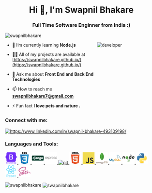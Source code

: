 <h1 align="center">Hi 👋, I'm Swapnil Bhakare</h1>
<h3 align="center">Full Time Software Enginner from India :)</h3>

<p align="left"> <img src="https://komarev.com/ghpvc/?username=swapnilbhakare&label=Profile%20views&color=0e75b6&style=flat" alt="swapnilbhakare" /> </p>
<img src="https://media.giphy.com/media/H83F4AfL798AmtKXIL/giphy.gif" width="200" height="200" align="right" alt="developer"/>

- 🌱 I’m currently learning **Node.js**

- 👨‍💻 All of my projects are available at [https://swapnilbhakare.github.io/](https://swapnilbhakare.github.io/)

- 💬 Ask me about **Front End and Back End Technologies**

- 📫 How to reach me **swapnilbhakare7@gmail.com**

- ⚡ Fun fact **I love pets and nature .**

<h3 align="left">Connect with me:</h3>
<p align="left">

<a href="https://linkedin.com/in/https://www.linkedin.com/in/swapnil-bhakare/" target="blank"><img align="center" src="https://cdn.jsdelivr.net/npm/simple-icons@3.0.1/icons/linkedin.svg" alt="https://www.linkedin.com/in/swapnil-bhakare-493109198/" height="30" width="40" /></a>
</p>

<h3 align="left">Languages and Tools:</h3>
<p align="left"> <a href="https://getbootstrap.com" target="_blank"> <img src="https://raw.githubusercontent.com/devicons/devicon/master/icons/bootstrap/bootstrap-plain-wordmark.svg" alt="bootstrap" width="40" height="40"/> </a> <a href="https://www.w3schools.com/css/" target="_blank"> <img src="https://raw.githubusercontent.com/devicons/devicon/master/icons/css3/css3-original-wordmark.svg" alt="css3" width="40" height="40"/> </a> <a href="https://www.djangoproject.com/" target="_blank"> <img src="https://raw.githubusercontent.com/devicons/devicon/master/icons/django/django-original.svg" alt="django" width="40" height="40"/> </a> <a href="https://expressjs.com" target="_blank"> <img src="https://raw.githubusercontent.com/devicons/devicon/master/icons/express/express-original-wordmark.svg" alt="express" width="40" height="40"/> </a> <a href="https://git-scm.com/" target="_blank"> <img src="https://www.vectorlogo.zone/logos/git-scm/git-scm-icon.svg" alt="git" width="40" height="40"/> </a> <a href="https://www.w3.org/html/" target="_blank"> <img src="https://raw.githubusercontent.com/devicons/devicon/master/icons/html5/html5-original-wordmark.svg" alt="html5" width="40" height="40"/> </a> <a href="https://developer.mozilla.org/en-US/docs/Web/JavaScript" target="_blank"> <img src="https://raw.githubusercontent.com/devicons/devicon/master/icons/javascript/javascript-original.svg" alt="javascript" width="40" height="40"/> </a> <a href="https://www.mongodb.com/" target="_blank"> <img src="https://raw.githubusercontent.com/devicons/devicon/master/icons/mongodb/mongodb-original-wordmark.svg" alt="mongodb" width="40" height="40"/> </a> <a href="https://www.mysql.com/" target="_blank"> <img src="https://raw.githubusercontent.com/devicons/devicon/master/icons/mysql/mysql-original-wordmark.svg" alt="mysql" width="40" height="40"/> </a> <a href="https://nodejs.org" target="_blank"> <img src="https://raw.githubusercontent.com/devicons/devicon/master/icons/nodejs/nodejs-original-wordmark.svg" alt="nodejs" width="40" height="40"/> </a> <a href="https://www.python.org" target="_blank"> <img src="https://raw.githubusercontent.com/devicons/devicon/master/icons/python/python-original.svg" alt="python" width="40" height="40"/> </a> <a href="https://reactjs.org/" target="_blank"> <img src="https://raw.githubusercontent.com/devicons/devicon/master/icons/react/react-original-wordmark.svg" alt="react" width="40" height="40"/> </a> <a href="https://sass-lang.com" target="_blank"> <img src="https://raw.githubusercontent.com/devicons/devicon/master/icons/sass/sass-original.svg" alt="sass" width="40" height="40"/> </a> </p>

<p><img align="left" src="https://github-readme-stats.vercel.app/api/top-langs?username=swapnilbhakare&show_icons=true&locale=en&layout=compact" alt="swapnilbhakare" /></p>

<p>&nbsp;<img align="center" src="https://github-readme-stats.vercel.app/api?username=swapnilbhakare&show_icons=true&locale=en" alt="swapnilbhakare" /></p>

